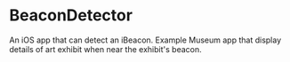 # BeaconDetector
An iOS app that can detect an iBeacon. Example Museum app that display details of art exhibit when near the exhibit's beacon.
